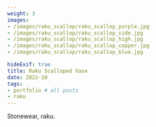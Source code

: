 ```yaml
---
weight: 3
images:
- /images/raku_scallop/raku_scallop_purple.jpg
- /images/raku_scallop/raku_scallop_side.jpg
- /images/raku_scallop/raku_scallop_high.jpg
- /images/raku_scallop/raku_scallop_copper.jpg
- /images/raku_scallop/raku_scallop_blue.jpg

hideExif: true
title: Raku Scalloped Vase
date: 2022-10
tags:
- portfolio # all posts
- raku
---
```


Stonewear, raku.
